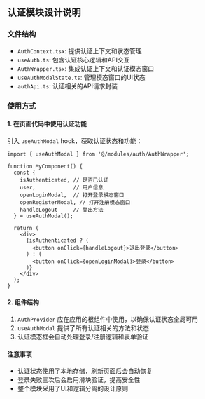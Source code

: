 ## 认证模块设计说明

### 文件结构

- `AuthContext.tsx`: 提供认证上下文和状态管理
- `useAuth.ts`: 包含认证核心逻辑和API交互
- `AuthWrapper.tsx`: 集成认证上下文和认证模态窗口
- `useAuthModalState.ts`: 管理模态窗口的UI状态
- `authApi.ts`: 认证相关的API请求封装

### 使用方式

#### 1. 在页面代码中使用认证功能

引入 `useAuthModal` hook，获取认证状态和功能：

```tsx
import { useAuthModal } from '@/modules/auth/AuthWrapper';

function MyComponent() {
  const { 
    isAuthenticated, // 是否已认证
    user,            // 用户信息
    openLoginModal,  // 打开登录模态窗口
    openRegisterModal, // 打开注册模态窗口
    handleLogout     // 登出方法
  } = useAuthModal();
  
  return (
    <div>
      {isAuthenticated ? (
        <button onClick={handleLogout}>退出登录</button>
      ) : (
        <button onClick={openLoginModal}>登录</button>
      )}
    </div>
  );
}
```

#### 2. 组件结构

1. `AuthProvider` 应在应用的根组件中使用，以确保认证状态全局可用
2. `useAuthModal` 提供了所有认证相关的方法和状态
3. 认证模态框会自动处理登录/注册逻辑和表单验证

#### 注意事项

- 认证状态使用了本地存储，刷新页面后会自动恢复
- 登录失败三次后会启用滑块验证，提高安全性
- 整个模块采用了UI和逻辑分离的设计原则
